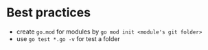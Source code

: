 # Best practices

- create `go.mod` for modules by `go mod init <module's git folder>` 
- use `go test *.go -v` for test a folder